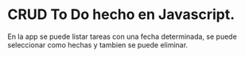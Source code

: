 # CRUD To Do hecho en Javascript.

En la app se puede listar tareas con una fecha determinada, se puede seleccionar como hechas y tambien se puede eliminar.
